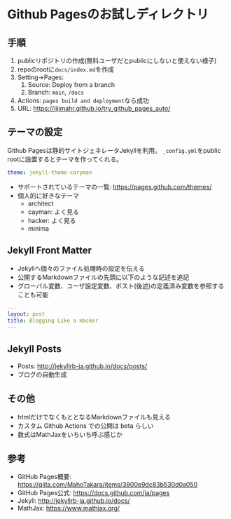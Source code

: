 # Github Pagesのお試しディレクトリ

## 手順

1. publicリポジトリの作成(無料ユーザだとpublicにしないと使えない様子)
2. repoのrootに`docs/index.md`を作成
3. Setting->Pages:
   1. Source: Deploy from a branch
   2. Branch: `main`, `/docs`
4. Actions: `pages build and deployment`なら成功
5. URL: <https://iijimahr.github.io/try_github_pages_auto/>

## テーマの設定

Github Pagesは静的サイトジェネレータJekyllを利用。
`_config.yml`をpublic rootに設置するとテーマを作ってくれる。

```yml:_config.yml
theme: jekyll-theme-caryman
```

- サポートされているテーマの一覧: <https://pages.github.com/themes/>
- 個人的に好きなテーマ
  - architect
  - cayman: よく見る
  - hacker: よく見る
  - minima

## Jekyll Front Matter

- Jekyllへ個々のファイル処理時の設定を伝える
- 公開するMarkdownファイルの先頭に以下のような記述を追記
- グローバル変数、ユーザ設定変数、ポスト(後述)の定義済み変数を参照することも可能

```yml
---
layout: post
title: Blogging Like a Hacker
---
```

## Jekyll Posts

- Posts: <http://jekyllrb-ja.github.io/docs/posts/>
- ブログの自動生成

## その他

- htmlだけでなくもととなるMarkdownファイルも見える
- カスタム Github Actions での公開は beta らしい
- 数式はMathJaxをいちいち呼ぶ感じか

## 参考

- GitHub Pages概要: <https://qiita.com/MahoTakara/items/3800e9dc83b530d0a050>
- GitHub Pages公式: <https://docs.github.com/ja/pages>
- Jekyll: <http://jekyllrb-ja.github.io/docs/>
- MathJax: <https://www.mathjax.org/>
